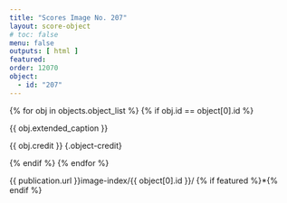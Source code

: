 ```yaml
---
title: "Scores Image No. 207"
layout: score-object
# toc: false
menu: false
outputs: [ html ]
featured: 
order: 12070
object:
  - id: "207"
---
```


{% for obj in objects.object_list %}
{% if obj.id == object[0].id %}

{{ obj.extended_caption }}

{{ obj.credit }} {.object-credit}

{% endif %}
{% endfor %}

<div class="object-credit object-url is-print-only">

{{ publication.url }}image-index/{{ object[0].id }}/ {% if featured %}*{% endif %}

</div>
